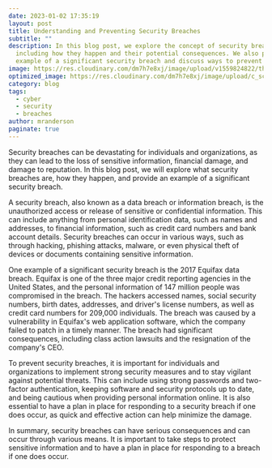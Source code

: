 ```yaml
---
date: 2023-01-02 17:35:19
layout: post
title: Understanding and Preventing Security Breaches
subtitle: ""
description: In this blog post, we explore the concept of security breaches,
  including how they happen and their potential consequences. We also provide an
  example of a significant security breach and discuss ways to prevent them.
image: https://res.cloudinary.com/dm7h7e8xj/image/upload/v1559824822/theme15_oqsl4z.jpg
optimized_image: https://res.cloudinary.com/dm7h7e8xj/image/upload/c_scale,w_380/v1559824822/theme15_oqsl4z.jpg
category: blog
tags:
  - cyber
  - security
  - breaches
author: mranderson
paginate: true
---
```

<!--StartFragment-->

Security breaches can be devastating for individuals and organizations, as they can lead to the loss of sensitive information, financial damage, and damage to reputation. In this blog post, we will explore what security breaches are, how they happen, and provide an example of a significant security breach.

A security breach, also known as a data breach or information breach, is the unauthorized access or release of sensitive or confidential information. This can include anything from personal identification data, such as names and addresses, to financial information, such as credit card numbers and bank account details. Security breaches can occur in various ways, such as through hacking, phishing attacks, malware, or even physical theft of devices or documents containing sensitive information.

One example of a significant security breach is the 2017 Equifax data breach. Equifax is one of the three major credit reporting agencies in the United States, and the personal information of 147 million people was compromised in the breach. The hackers accessed names, social security numbers, birth dates, addresses, and driver's license numbers, as well as credit card numbers for 209,000 individuals. The breach was caused by a vulnerability in Equifax's web application software, which the company failed to patch in a timely manner. The breach had significant consequences, including class action lawsuits and the resignation of the company's CEO.

To prevent security breaches, it is important for individuals and organizations to implement strong security measures and to stay vigilant against potential threats. This can include using strong passwords and two-factor authentication, keeping software and security protocols up to date, and being cautious when providing personal information online. It is also essential to have a plan in place for responding to a security breach if one does occur, as quick and effective action can help minimize the damage.

In summary, security breaches can have serious consequences and can occur through various means. It is important to take steps to protect sensitive information and to have a plan in place for responding to a breach if one does occur.

<!--EndFragment-->